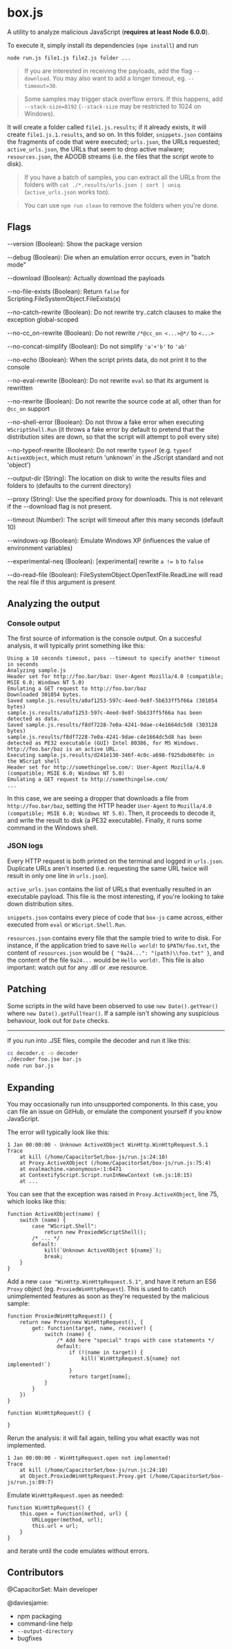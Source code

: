 box.js
======

A utility to analyze malicious JavaScript (**requires at least Node 6.0.0**).

To execute it, simply install its dependencies (`npm install`) and run

```
node run.js file1.js file2.js folder ...
```

>If you are interested in receiving the payloads, add the flag `--download`. You may also want to add a longer timeout, eg. `--timeout=30`.

>Some samples may trigger stack overflow errors. If this happens, add `--stack-size=8192` (`--stack-size` may be restricted to 1024 on Windows).

It will create a folder called `file1.js.results`; if it already exists, it will create `file1.js.1.results`, and so on. In this folder, `snippets.json` contains the fragments of code that were executed; `urls.json`, the URLs requested; `active_urls.json`, the URLs that seem to drop active malware; `resources.json`, the ADODB streams (i.e. the files that the script wrote to disk).

>If you have a batch of samples, you can extract all the URLs from the folders with `cat ./*.results/urls.json | sort | uniq` (`active_urls.json` works too).

>You can use `npm run clean` to remove the folders when you're done.

## Flags

<!--START_FLAGS-->
--version (Boolean): Show the package version

--debug (Boolean): Die when an emulation error occurs, even in "batch mode"

--download (Boolean): Actually download the payloads

--no-file-exists (Boolean): Return `false` for Scripting.FileSystemObject.FileExists(x)

--no-catch-rewrite (Boolean): Do not rewrite try..catch clauses to make the exception global-scoped

--no-cc_on-rewrite (Boolean): Do not rewrite `/*@cc_on <...>@*/` to `<...>`

--no-concat-simplify (Boolean): Do not simplify `'a'+'b'` to `'ab'`

--no-echo (Boolean): When the script prints data, do not print it to the console

--no-eval-rewrite (Boolean): Do not rewrite `eval` so that its argument is rewritten

--no-rewrite (Boolean): Do not rewrite the source code at all, other than for `@cc_on` support

--no-shell-error (Boolean): Do not throw a fake error when executing `WScriptShell.Run` (it throws a fake error by default to pretend that the distribution sites are down, so that the script will attempt to poll every site)

--no-typeof-rewrite (Boolean): Do not rewrite `typeof` (e.g. `typeof ActiveXObject`, which must return 'unknown' in the JScript standard and not 'object')

--output-dir (String): The location on disk to write the results files and folders to (defaults to the current directory)

--proxy (String): Use the specified proxy for downloads. This is not relevant if the --download flag is not present.

--timeout (Number): The script will timeout after this many seconds (default 10)

--windows-xp (Boolean): Emulate Windows XP (influences the value of environment variables)

--experimental-neq (Boolean): [experimental] rewrite `a != b` to `false`

--do-read-file (Boolean): FileSystemObject.OpenTextFile.ReadLine will read the real file if this argument is present
<!--END_FLAGS-->

## Analyzing the output

### Console output

The first source of information is the console output. On a succesful analysis, it will typically print something like this:

```
Using a 10 seconds timeout, pass --timeout to specify another timeout in seconds
Analyzing sample.js
Header set for http://foo.bar/baz: User-Agent Mozilla/4.0 (compatible; MSIE 6.0; Windows NT 5.0)
Emulating a GET request to http://foo.bar/baz
Downloaded 301054 bytes.
Saved sample.js.results/a0af1253-597c-4eed-9e8f-5b633ff5f66a (301054 bytes)
sample.js.results/a0af1253-597c-4eed-9e8f-5b633ff5f66a has been detected as data.
Saved sample.js.results/f8df7228-7e0a-4241-9dae-c4e1664dc5d8 (303128 bytes)
sample.js.results/f8df7228-7e0a-4241-9dae-c4e1664dc5d8 has been detected as PE32 executable (GUI) Intel 80386, for MS Windows.
http://foo.bar/baz is an active URL.
Executing sample.js.results/d241e130-346f-4c0c-a698-f925dbd68f0c in the WScript shell
Header set for http://somethingelse.com/: User-Agent Mozilla/4.0 (compatible; MSIE 6.0; Windows NT 5.0)
Emulating a GET request to http://somethingelse.com/
...
```

In this case, we are seeing a dropper that downloads a file from `http://foo.bar/baz`, setting the HTTP header `User-Agent` to `Mozilla/4.0 (compatible; MSIE 6.0; Windows NT 5.0)`. Then, it proceeds to decode it, and write the result to disk (a PE32 executable). Finally, it runs some command in the Windows shell.

### JSON logs

Every HTTP request is both printed on the terminal and logged in `urls.json`. Duplicate URLs aren't inserted (i.e. requesting the same URL twice will result in only one line in `urls.json`).

`active_urls.json` contains the list of URLs that eventually resulted in an executable payload. This file is the most interesting, if you're looking to take down distribution sites.

`snippets.json` contains every piece of code that `box-js` came across, either executed from `eval` or `WScript.Shell.Run`.

`resources.json` contains every file that the sample tried to write to disk. For instance, if the application tried to save `Hello world!` to `$PATH/foo.txt`, the content of `resources.json` would be `{ "9a24...": "(path)\\foo.txt" }`, and the content of the file `9a24...` would be `Hello world!`. This file is also important: watch out for any .dll or .exe resource.

## Patching

Some scripts in the wild have been observed to use `new Date().getYear()` where `new Date().getFullYear()`. If a sample isn't showing any suspicious behaviour, look out for `Date` checks.

--------

If you run into .JSE files, compile the decoder and run it like this:

```bash
cc decoder.c -o decoder
./decoder foo.jse bar.js
node run bar.js
```

## Expanding

You may occasionally run into unsupported components. In this case, you can file an issue on GitHub, or emulate the component yourself if you know JavaScript.

The error will typically look like this:

```
1 Jan 00:00:00 - Unknown ActiveXObject WinHttp.WinHttpRequest.5.1
Trace
    at kill (/home/CapacitorSet/box-js/run.js:24:10)
    at Proxy.ActiveXObject (/home/CapacitorSet/box-js/run.js:75:4)
    at evalmachine.<anonymous>:1:6471
    at ContextifyScript.Script.runInNewContext (vm.js:18:15)
    at ...
```

You can see that the exception was raised in `Proxy.ActiveXObject`, line 75, which looks like this:

```
function ActiveXObject(name) {
	switch (name) {
		case "WScript.Shell":
			return new ProxiedWScriptShell();
		/* ... */
		default:
			kill(`Unknown ActiveXObject ${name}`);
			break;
	}
}
```

Add a new `case "WinHttp.WinHttpRequest.5.1"`, and have it return an ES6 `Proxy` object (eg. `ProxiedWinHttpRequest`). This is used to catch unimplemented features as soon as they're requested by the malicious sample:

```
function ProxiedWinHttpRequest() {
	return new Proxy(new WinHttpRequest(), {
		get: function(target, name, receiver) {
			switch (name) {
				/* Add here "special" traps with case statements */
				default:
					if (!(name in target)) {
						kill(`WinHttpRequest.${name} not implemented!`)
					}
					return target[name];
			}
		}
	})
}

function WinHttpRequest() {
	
}
```

Rerun the analysis: it will fail again, telling you what exactly was not implemented.

```
1 Jan 00:00:00 - WinHttpRequest.open not implemented!
Trace
    at kill (/home/CapacitorSet/box-js/run.js:24:10)
    at Object.ProxiedWinHttpRequest.Proxy.get (/home/CapacitorSet/box-js/run.js:89:7)
```

Emulate `WinHttpRequest.open` as needed:

```
function WinHttpRequest() {
	this.open = function(method, url) {
		URLLogger(method, url);
		this.url = url;
	}
}
```

and iterate until the code emulates without errors.

## Contributors

@CapacitorSet: Main developer

@daviesjamie:

 * npm packaging
 * command-line help
 * `--output-directory`
 * bugfixes
